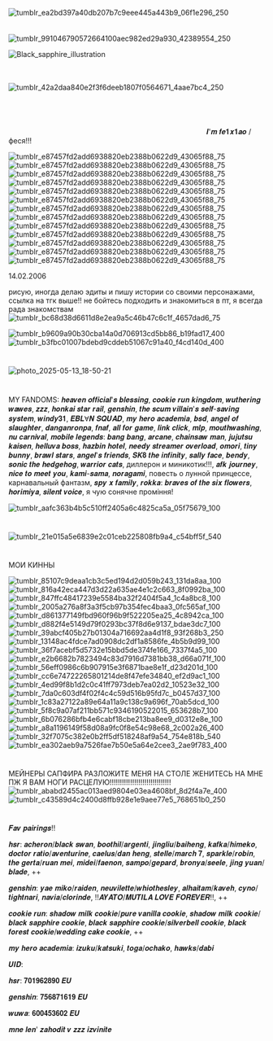![tumblr_ea2bd397a40db207b7c9eee445a443b9_06f1e296_250](https://github.com/user-attachments/assets/a64d5bee-558b-4842-aa9e-bc73e3c65359) ⠀⠀⠀⠀⠀⠀⠀⠀⠀⠀⠀⠀⠀⠀⠀⠀⠀⠀⠀⠀⠀⠀⠀⠀⠀⠀⠀⠀⠀⠀⠀⠀⠀⠀⠀⠀⠀⠀⠀⠀⠀⠀⠀⠀⠀⠀⠀⠀⠀⠀⠀⠀⠀⠀⠀⠀⠀⠀⠀![tumblr_991046790572664100aec982ed29a930_42389554_250](https://github.com/user-attachments/assets/4fa71314-784b-4b67-8736-470332488d5e)

![Black_sapphire_illustration](https://github.com/user-attachments/assets/7ceaf132-4c52-4003-a38b-d3d10f2d5f2d)




⠀⠀⠀⠀⠀⠀⠀⠀⠀⠀⠀⠀⠀⠀⠀⠀⠀⠀⠀⠀⠀⠀⠀⠀⠀⠀⠀⠀⠀⠀⠀⠀⠀⠀⠀⠀⠀⠀⠀⠀⠀⠀⠀⠀⠀⠀⠀⠀⠀⠀⠀⠀⠀⠀⠀⠀⠀⠀⠀⠀⠀⠀⠀⠀⠀⠀⠀⠀⠀⠀⠀⠀⠀![tumblr_42a2daa840e2f3f6deeb1807f0564671_4aae7bc4_250](https://github.com/user-attachments/assets/a12b0d54-3703-4c14-91ab-3fab8252707a)

⠀⠀⠀⠀⠀⠀⠀⠀⠀⠀⠀⠀⠀⠀⠀⠀⠀⠀⠀⠀⠀⠀⠀⠀⠀⠀⠀⠀




# 



⠀⠀⠀⠀⠀⠀⠀⠀⠀⠀⠀⠀⠀⠀⠀⠀⠀⠀⠀⠀⠀⠀⠀⠀⠀⠀⠀⠀⠀⠀⠀⠀⠀⠀⠀⠀⠀⠀𝑰'𝒎 𝒇𝒆𝟏𝒙𝟏𝒂𝒐 / феся!!!



![tumblr_e87457fd2add6938820eb2388b0622d9_43065f88_75](https://github.com/user-attachments/assets/036f28c3-c7a1-440f-a1e8-1df7b7d55e8b)![tumblr_e87457fd2add6938820eb2388b0622d9_43065f88_75](https://github.com/user-attachments/assets/83c6d5cf-3fd2-42ed-84c2-6626eaa99150)![tumblr_e87457fd2add6938820eb2388b0622d9_43065f88_75](https://github.com/user-attachments/assets/2acc20f3-5533-4812-b5c4-caf973454a35)![tumblr_e87457fd2add6938820eb2388b0622d9_43065f88_75](https://github.com/user-attachments/assets/190a754d-eb00-48c1-bee4-e03071bd1cc3)![tumblr_e87457fd2add6938820eb2388b0622d9_43065f88_75](https://github.com/user-attachments/assets/59174cbe-56ba-4178-9158-65895dab10fc)![tumblr_e87457fd2add6938820eb2388b0622d9_43065f88_75](https://github.com/user-attachments/assets/43642a92-3345-4220-9b29-a2b08ef99c24)![tumblr_e87457fd2add6938820eb2388b0622d9_43065f88_75](https://github.com/user-attachments/assets/ca7b83f0-8b17-4df8-9d42-a9edc7d1ac6a)![tumblr_e87457fd2add6938820eb2388b0622d9_43065f88_75](https://github.com/user-attachments/assets/1bb35ef8-0451-41d8-82f6-42f8a62cc64b)![tumblr_e87457fd2add6938820eb2388b0622d9_43065f88_75](https://github.com/user-attachments/assets/5a1ce5ec-8b02-461d-8e9c-2f69167f69a0)![tumblr_e87457fd2add6938820eb2388b0622d9_43065f88_75](https://github.com/user-attachments/assets/a0dfdcc4-a700-493b-bb72-58f3572fe747)![tumblr_e87457fd2add6938820eb2388b0622d9_43065f88_75](https://github.com/user-attachments/assets/7be418ab-5ed9-4106-acfc-e2a21905d128)![tumblr_e87457fd2add6938820eb2388b0622d9_43065f88_75](https://github.com/user-attachments/assets/4e467dda-d710-48f8-8f5e-4c638e553501)![tumblr_e87457fd2add6938820eb2388b0622d9_43065f88_75](https://github.com/user-attachments/assets/6b043754-0cd4-4548-af42-dbc7aee9fcce)



14.02.2006 

рисую, иногда делаю эдиты и пишу истории со своими персонажами, ссылка на тгк выше!! не бойтесь подходить и знакомиться в пт, я всегда рада знакомствам ![tumblr_bc68d38d6611d8e2ea9a5c46b47c6c1f_4657dad6_75](https://github.com/user-attachments/assets/3d34c8a7-9081-425d-b8fb-ac58ca256ff3)











![tumblr_b9609a90b30cba14a0d706913cd5bb86_b19fad17_400](https://github.com/user-attachments/assets/e88e0d74-7c47-4737-8f84-c5fe674f2aaa) ![tumblr_b3fbc01007bdebd9cddeb51067c91a40_f4cd140d_400](https://github.com/user-attachments/assets/586663f6-5365-4cbe-817c-8720a8295d80)
#
![photo_2025-05-13_18-50-21](https://github.com/user-attachments/assets/8ce5c790-19bf-4afa-8e9a-cffbdc4ae397)
#
MY FANDOMS:
𝒉𝒆𝒂𝒗𝒆𝒏 𝒐𝒇𝒇𝒊𝒄𝒊𝒂𝒍'𝒔 𝒃𝒍𝒆𝒔𝒔𝒊𝒏𝒈, 𝒄𝒐𝒐𝒌𝒊𝒆 𝒓𝒖𝒏 𝒌𝒊𝒏𝒈𝒅𝒐𝒎, 𝒘𝒖𝒕𝒉𝒆𝒓𝒊𝒏𝒈 𝒘𝒂𝒘𝒆𝒔, 𝒛𝒛𝒛, 𝒉𝒐𝒏𝒌𝒂𝒊 𝒔𝒕𝒂𝒓 𝒓𝒂𝒊𝒍, 𝒈𝒆𝒏𝒔𝒉𝒊𝒏, 𝒕𝒉𝒆 𝒔𝒄𝒖𝒎 𝒗𝒊𝒍𝒍𝒂𝒊𝒏'𝒔 𝒔𝒆𝒍𝒇-𝒔𝒂𝒗𝒊𝒏𝒈 𝒔𝒚𝒔𝒕𝒆𝒎, 𝒘𝒊𝒏𝒅𝒚𝟑𝟏, 𝑬𝑩𝑳Ɐ𝑵 𝑺𝑸𝑼𝑨𝑫, 𝒎𝒚 𝒉𝒆𝒓𝒐 𝒂𝒄𝒂𝒅𝒆𝒎𝒊𝒂, 𝒃𝒔𝒅, 𝒂𝒏𝒈𝒆𝒍 𝒐𝒇 𝒔𝒍𝒂𝒖𝒈𝒉𝒕𝒆𝒓, 𝒅𝒂𝒏𝒈𝒂𝒏𝒓𝒐𝒏𝒑𝒂, 𝒇𝒏𝒂𝒇, 𝒂𝒍𝒍 𝒇𝒐𝒓 𝒈𝒂𝒎𝒆, 𝒍𝒊𝒏𝒌 𝒄𝒍𝒊𝒄𝒌, 𝒎𝒍𝒑, 𝒎𝒐𝒖𝒕𝒉𝒘𝒂𝒔𝒉𝒊𝒏𝒈, 𝒏𝒖 𝒄𝒂𝒓𝒏𝒊𝒗𝒂𝒍, 𝒎𝒐𝒃𝒊𝒍𝒆 𝒍𝒆𝒈𝒆𝒏𝒅𝒔: 𝒃𝒂𝒏𝒈 𝒃𝒂𝒏𝒈, 𝒂𝒓𝒄𝒂𝒏𝒆, 𝒄𝒉𝒂𝒊𝒏𝒔𝒂𝒘 𝒎𝒂𝒏, 𝒋𝒖𝒋𝒖𝒕𝒔𝒖 𝒌𝒂𝒊𝒔𝒆𝒏, 𝒉𝒆𝒍𝒍𝒖𝒗𝒂 𝒃𝒐𝒔𝒔, 𝒉𝒂𝒛𝒃𝒊𝒏 𝒉𝒐𝒕𝒆𝒍, 𝒏𝒆𝒆𝒅𝒚 𝒔𝒕𝒓𝒆𝒂𝒎𝒆𝒓 𝒐𝒗𝒆𝒓𝒍𝒐𝒂𝒅, 𝒐𝒎𝒐𝒓𝒊, 𝒕𝒊𝒏𝒚 𝒃𝒖𝒏𝒏𝒚, 𝒃𝒓𝒂𝒘𝒍 𝒔𝒕𝒂𝒓𝒔, 𝒂𝒏𝒈𝒆𝒍'𝒔 𝒇𝒓𝒊𝒆𝒏𝒅𝒔, 𝑺𝑲𝟖 𝒕𝒉𝒆 𝒊𝒏𝒇𝒊𝒏𝒊𝒕𝒚, 𝒔𝒂𝒍𝒍𝒚 𝒇𝒂𝒄𝒆, 𝒃𝒆𝒏𝒅𝒚, 𝒔𝒐𝒏𝒊𝒄 𝒕𝒉𝒆 𝒉𝒆𝒅𝒈𝒆𝒉𝒐𝒈, 𝒘𝒂𝒓𝒓𝒊𝒐𝒓 𝒄𝒂𝒕𝒔, диллерон и миникотик!!!, 𝒂𝒇𝒌 𝒋𝒐𝒖𝒓𝒏𝒆𝒚, 𝒏𝒊𝒄𝒆 𝒕𝒐 𝒎𝒆𝒆𝒕 𝒚𝒐𝒖, 𝒌𝒂𝒎𝒊-𝒔𝒂𝒎𝒂, 𝒏𝒐𝒓𝒂𝒈𝒂𝒎𝒊, повесть о лунной принцессе, карнавальный фантазм, 𝒔𝒑𝒚 𝒙 𝒇𝒂𝒎𝒊𝒍𝒚, 𝒓𝒐𝒌𝒌𝒂: 𝒃𝒓𝒂𝒗𝒆𝒔 𝒐𝒇 𝒕𝒉𝒆 𝒔𝒊𝒙 𝒇𝒍𝒐𝒘𝒆𝒓𝒔, 𝒉𝒐𝒓𝒊𝒎𝒊𝒚𝒂, 𝒔𝒊𝒍𝒆𝒏𝒕 𝒗𝒐𝒊𝒄𝒆, я чую сонячне проміння!

![tumblr_aafc363b4b5c510ff2405a6c4825ca5a_05f75679_100](https://github.com/user-attachments/assets/7108cb39-e3ec-402c-ae39-30631099eddc)
#
![tumblr_21e015a5e6839e2c01ceb225808fb9a4_c54bff5f_540](https://github.com/user-attachments/assets/8c349536-c946-4f83-be86-0da71251cf31)
#
МОИ КИННЫ 



![tumblr_85107c9deaa1cb3c5ed194d2d059b243_131da8aa_100](https://github.com/user-attachments/assets/34acda0c-f4e9-442c-92d6-4d4aa1f05f88) ![tumblr_816a42eca447d3d22a635ae4e1c2c663_8f0992ba_100](https://github.com/user-attachments/assets/89372d2a-f3b9-46e4-94f7-e4a3d9a9cb66) ![tumblr_847ffc48417239e5584ba32f2404f5a4_1c4a8bc8_100](https://github.com/user-attachments/assets/39fc45f6-8139-440a-990e-130d9a4f4caf)![tumblr_2005a276a8f3a3f5cb97b354fec4baa3_0fc565af_100](https://github.com/user-attachments/assets/1521c59a-14fb-41df-b3f2-d3c5cb1cfd90)![tumblr_d861377149fbd960f96b9f522205ea25_4c8942ca_100](https://github.com/user-attachments/assets/e806089f-4bba-4c8b-a3ba-626d5f98a138) ![tumblr_d882f4e5149d79f0293bc37f8d6e9137_bdae3dc7_100](https://github.com/user-attachments/assets/c3016177-feaa-480b-a7aa-200a6415f1b6)![tumblr_39abcf405b27b01304a716692aa4d1f8_93f268b3_250](https://github.com/user-attachments/assets/a14fa7f4-acd4-427f-9ecd-1ecfb205099a)![tumblr_13148ac4fdce7ad0908dc2df1a8586fe_4b5b9d99_100](https://github.com/user-attachments/assets/b68e0107-2aff-4ba3-aff5-f337bb93788e)![tumblr_36f7acebf5d5732e15bbd5de374fe166_7337f4a5_100](https://github.com/user-attachments/assets/52604cf8-a20c-426c-afa9-b45a8419edb8)![tumblr_e2b6682b7823494c83d7916d7381bb38_d66a071f_100](https://github.com/user-attachments/assets/35643382-eff8-4a0a-8fb1-8ad40590ced8)![tumblr_56eff0986c6b907915e3f6871bae8e1f_d23d201d_100](https://github.com/user-attachments/assets/4c467d31-1e1f-451b-8257-235b26dbe5bf)![tumblr_cc6e74722265801214de8f47efe34840_ef2d9ac1_100](https://github.com/user-attachments/assets/3b5c802d-2817-41db-b5b1-feb6d4846a29)![tumblr_4ed99f8b1d2c0c41ff7973deb7ea02d2_10523e32_100](https://github.com/user-attachments/assets/c16ab013-76d0-45e5-bec9-592093aa4a8e)![tumblr_7da0c603df4f02f4c4c59d516b95fd7c_b0457d37_100](https://github.com/user-attachments/assets/4d2c4675-2018-4f4c-af80-c493cf5788b2)![tumblr_1c83a27122a89e64a11a9c138c9a696f_70ab5dcd_100](https://github.com/user-attachments/assets/5c1cf185-bbb8-42fe-a034-b74baa38167c)![tumblr_5f8c9a07af211bb571c9346190522015_653628b7_100](https://github.com/user-attachments/assets/b9599222-7cf8-4e34-a832-e388ea04800a)![tumblr_6b076286bfb4e6cabf18cbe213ba8ee9_d0312e8e_100](https://github.com/user-attachments/assets/4719aa1b-14ad-4c3f-97f2-077dab79a039) ![tumblr_a8a1196149f58d08a9fc0f8e54c98e68_2c002a26_400](https://github.com/user-attachments/assets/a2aff17d-8d80-4678-a0a2-5da886412c48)![tumblr_32f7075c382e0b2ff5df518248af9a54_754e818b_540](https://github.com/user-attachments/assets/ef7fcf69-8b42-43dd-87a6-f1eb73383af7)![tumblr_ea302aeb9a7526fae7b50e5a64e2cee3_2ae9f783_400](https://github.com/user-attachments/assets/3ef2811a-a73e-43d8-9935-58a856caba0a)
#

МЕЙНЕРЫ САПФИРА РАЗЛОЖИТЕ МЕНЯ НА СТОЛЕ ЖЕНИТЕСЬ НА МНЕ ПЖ Я ВАМ НОГИ РАСЦЕЛУЮ!!!!!!!!!!!!!!!!!!!!!!!!!!!!!!
![tumblr_ababd2455ac013aed9804e03ea4608bf_8d2f4a7e_400](https://github.com/user-attachments/assets/491b9f8e-113e-4da5-b66e-e5f72d76266e) ![tumblr_c43589d4c2400d8ffb928e1e9aee77e5_768651b0_250](https://github.com/user-attachments/assets/2c606035-786e-4cd0-bbee-cdddb7fef6a3)

#
𝑭𝒂𝒗 𝒑𝒂𝒊𝒓𝒊𝒏𝒈𝒔!!

𝒉𝒔𝒓: 𝒂𝒄𝒉𝒆𝒓𝒐𝒏/𝒃𝒍𝒂𝒄𝒌 𝒔𝒘𝒂𝒏, 𝒃𝒐𝒐𝒕𝒉𝒊𝒍/𝒂𝒓𝒈𝒆𝒏𝒕𝒊, 𝒋𝒊𝒏𝒈𝒍𝒊𝒖/𝒃𝒂𝒊𝒉𝒆𝒏𝒈, 𝒌𝒂𝒇𝒌𝒂/𝒉𝒊𝒎𝒆𝒌𝒐, 𝒅𝒐𝒄𝒕𝒐𝒓 𝒓𝒂𝒕𝒊𝒐/𝒂𝒗𝒆𝒏𝒕𝒖𝒓𝒊𝒏𝒆, 𝒄𝒂𝒆𝒍𝒖𝒔/𝒅𝒂𝒏 𝒉𝒆𝒏𝒈, 𝒔𝒕𝒆𝒍𝒍𝒆/𝒎𝒂𝒓𝒄𝒉 𝟕, 𝒔𝒑𝒂𝒓𝒌𝒍𝒆/𝒓𝒐𝒃𝒊𝒏, 𝒕𝒉𝒆 𝒈𝒆𝒓𝒕𝒂/𝒓𝒖𝒂𝒏 𝒎𝒆𝒊, 𝒎𝒊𝒅𝒆𝒊/𝒇𝒂𝒆𝒏𝒐𝒏, 𝒔𝒂𝒎𝒑𝒐/𝒈𝒆𝒑𝒂𝒓𝒅, 𝒃𝒓𝒐𝒏𝒚𝒂/𝒔𝒆𝒆𝒍𝒆, 𝒋𝒊𝒏𝒈 𝒚𝒖𝒂𝒏/𝒃𝒍𝒂𝒅𝒆, ++

𝒈𝒆𝒏𝒔𝒉𝒊𝒏: 𝒚𝒂𝒆 𝒎𝒊𝒌𝒐/𝒓𝒂𝒊𝒅𝒆𝒏, 𝒏𝒆𝒖𝒗𝒊𝒍𝒆𝒕𝒕𝒆/𝒘𝒉𝒊𝒐𝒕𝒉𝒆𝒔𝒍𝒆𝒚, 𝒂𝒍𝒉𝒂𝒊𝒕𝒂𝒎/𝒌𝒂𝒗𝒆𝒉, 𝒄𝒚𝒏𝒐/𝒕𝒊𝒈𝒉𝒕𝒏𝒂𝒓𝒊, 𝒏𝒂𝒗𝒊𝒂/𝒄𝒍𝒐𝒓𝒊𝒏𝒅𝒆, !!𝑨𝒀𝑨𝑻𝑶/𝑴𝑼𝑻𝑰𝑳𝑨 𝑳𝑶𝑽𝑬 𝑭𝑶𝑹𝑬𝑽𝑬𝑹!!, ++

𝒄𝒐𝒐𝒌𝒊𝒆 𝒓𝒖𝒏: 𝒔𝒉𝒂𝒅𝒐𝒘 𝒎𝒊𝒍𝒌 𝒄𝒐𝒐𝒌𝒊𝒆/𝒑𝒖𝒓𝒆 𝒗𝒂𝒏𝒊𝒍𝒍𝒂 𝒄𝒐𝒐𝒌𝒊𝒆, 𝒔𝒉𝒂𝒅𝒐𝒘 𝒎𝒊𝒍𝒌 𝒄𝒐𝒐𝒌𝒊𝒆/𝒃𝒍𝒂𝒄𝒌 𝒔𝒂𝒑𝒑𝒉𝒊𝒓𝒆 𝒄𝒐𝒐𝒌𝒊𝒆, 𝒃𝒍𝒂𝒄𝒌 𝒔𝒂𝒑𝒑𝒉𝒊𝒓𝒆 𝒄𝒐𝒐𝒌𝒊𝒆/𝒔𝒊𝒍𝒗𝒆𝒓𝒃𝒆𝒍𝒍 𝒄𝒐𝒐𝒌𝒊𝒆, 𝒃𝒍𝒂𝒄𝒌 𝒇𝒐𝒓𝒆𝒔𝒕 𝒄𝒐𝒐𝒌𝒊𝒆/𝒘𝒆𝒅𝒅𝒊𝒏𝒈 𝒄𝒂𝒌𝒆 𝒄𝒐𝒐𝒌𝒊𝒆,  ++

𝒎𝒚 𝒉𝒆𝒓𝒐 𝒂𝒄𝒂𝒅𝒆𝒎𝒊𝒂: 𝒊𝒛𝒖𝒌𝒖/𝒌𝒂𝒕𝒔𝒖𝒌𝒊, 𝒕𝒐𝒈𝒂/𝒐𝒄𝒉𝒂𝒌𝒐, 𝒉𝒂𝒘𝒌𝒔/𝒅𝒂𝒃𝒊



𝑼𝑰𝑫: 

𝒉𝒔𝒓: 𝟕𝟎𝟏𝟗𝟔𝟐𝟖𝟗𝟎 𝑬𝑼

𝒈𝒆𝒏𝒔𝒉𝒊𝒏: 𝟕𝟓𝟔𝟖𝟕𝟏𝟔𝟏𝟗 𝑬𝑼

𝒘𝒖𝒘𝒂: 𝟔𝟎𝟎𝟒𝟓𝟑𝟔𝟎𝟐 𝑬𝑼

𝒎𝒏𝒆 𝒍𝒆𝒏' 𝒛𝒂𝒉𝒐𝒅𝒊𝒕 𝒗 𝒛𝒛𝒛 𝒊𝒛𝒗𝒊𝒏𝒊𝒕𝒆











